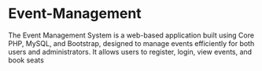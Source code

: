 # Event-Management
The Event Management System is a web-based application built using Core PHP, MySQL, and Bootstrap, designed to manage events efficiently for both users and administrators. It allows users to register, login, view events, and book seats
